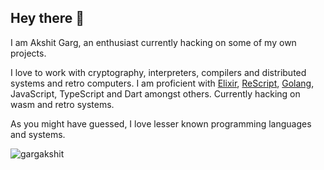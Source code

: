 ## Hey there 👋

I am Akshit Garg, an enthusiast currently hacking on some of my own projects.

I love to work with cryptography, interpreters, compilers and distributed
systems and retro computers. I am proficient with [Elixir](https://elixir-lang.org),
[ReScript](https://rescript-lang.org), [Golang](https://golang.org), JavaScript,
TypeScript and Dart amongst others. Currently hacking on wasm and retro systems.

As you might have guessed, I love lesser known programming languages and
systems.

<p align="left">
  <img
    src="https://komarev.com/ghpvc/?username=gargakshit"
    alt="gargakshit"
  />
</p>
